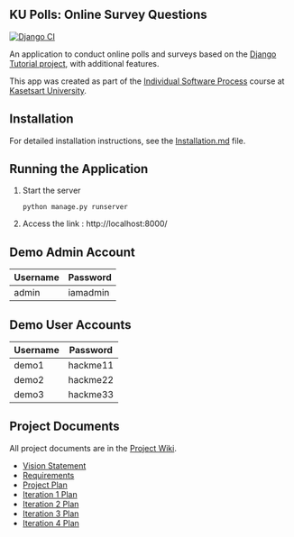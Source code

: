 ## KU Polls: Online Survey Questions 
[![Django CI](https://github.com/gooddinosaur/ku-polls/actions/workflows/django.yml/badge.svg?branch=main)](https://github.com/gooddinosaur/ku-polls/actions/workflows/django.yml)

An application to conduct online polls and surveys based
on the [Django Tutorial project](https://docs.djangoproject.com/en/5.1/intro/tutorial01/), with
additional features.

This app was created as part of the [Individual Software Process](
https://cpske.github.io/ISP) course at [Kasetsart University](https://www.ku.ac.th).

## Installation
For detailed installation instructions, see the [Installation.md](Installation.md) file.

## Running the Application
1. Start the server
   ```
   python manage.py runserver
   ```
2. Access the link : http://localhost:8000/

## Demo Admin Account
| Username | Password |
|----------|----------|
| admin    | iamadmin |

## Demo User Accounts
| Username | Password |
|----------|----------|
| demo1    | hackme11 |
| demo2    | hackme22 |
| demo3    | hackme33 |
## Project Documents

All project documents are in the [Project Wiki](../../wiki/Home).

- [Vision Statement](../../wiki/Vision%20and%20Scope)
- [Requirements](../../wiki/Requirements)
- [Project Plan](../../wiki/Project%20Plan)
- [Iteration 1 Plan](../../wiki/Iteration%201%20Plan)
- [Iteration 2 Plan](../../wiki/Iteration%202%20Plan)
- [Iteration 3 Plan](../../wiki/Iteration%203%20Plan)
- [Iteration 4 Plan](../../wiki/Iteration%204%20Plan)
